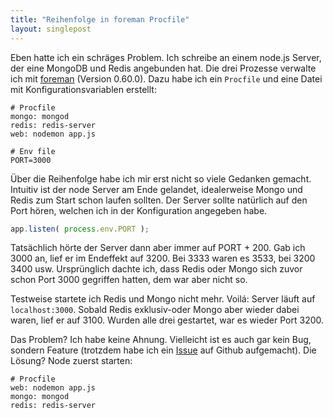 ```yaml
---
title: "Reihenfolge in foreman Procfile"
layout: singlepost
---
```


Eben hatte ich ein schräges Problem. Ich schreibe an einem node.js Server, der eine MongoDB und Redis angebunden hat. Die drei Prozesse verwalte ich mit [foreman](http://ddollar.github.io/foreman/) (Version 0.60.0). Dazu habe ich ein ``Procfile`` und eine Datei mit Konfigurationsvariablen erstellt:

~~~
# Procfile
mongo: mongod
redis: redis-server
web: nodemon app.js

# Env file
PORT=3000
~~~

Über die Reihenfolge habe ich mir erst nicht so viele Gedanken gemacht. Intuitiv ist der node Server am Ende gelandet, idealerweise Mongo und Redis zum Start schon laufen sollten. Der Server sollte natürlich auf den Port hören, welchen ich in der Konfiguration angegeben habe.

~~~ javascript
app.listen( process.env.PORT );
~~~

Tatsächlich hörte der Server dann aber immer auf PORT + 200. Gab ich 3000 an, lief er im Endeffekt auf 3200. Bei 3333 waren es 3533, bei 3200 3400 usw. Ursprünglich dachte ich, dass Redis oder Mongo sich zuvor schon Port 3000 gegriffen hatten, dem war aber nicht so.

Testweise startete ich Redis und Mongo nicht mehr. Voilá: Server läuft auf ``localhost:3000``. Sobald Redis exklusiv-oder Mongo aber wieder dabei waren, lief er auf 3100. Wurden alle drei gestartet, war es wieder Port 3200.

Das Problem? Ich habe keine Ahnung. Vielleicht ist es auch gar kein Bug, sondern Feature (trotzdem habe ich ein [Issue](https://github.com/ddollar/foreman/issues/392) auf Github aufgemacht). Die Lösung? Node zuerst starten:

~~~
# Procfile
web: nodemon app.js
mongo: mongod
redis: redis-server
~~~